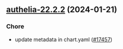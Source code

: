 

## [authelia-22.2.2](https://github.com/truecharts/charts/compare/authelia-22.2.1...authelia-22.2.2) (2024-01-21)

### Chore



- update metadata in chart.yaml ([#17457](https://github.com/truecharts/charts/issues/17457))